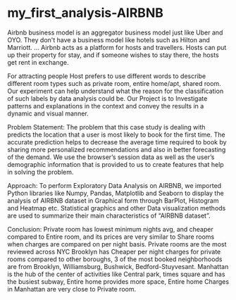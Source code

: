 # my_first_analysis-AIRBNB

Airbnb business model is an aggregator business model just like Uber and OYO. They don't have a business 
model like hotels such as Hilton and Marriott. ... Airbnb acts as a platform for hosts and travellers. Hosts can put 
up their property for stay, and if someone wishes to stay there, the hosts get rent in exchange.

For attracting people Host prefers to use different words to describe different room types such as private room, entire home/apt, shared room.   Our experiment can help understand what the reason for the classification of such labels by data analysis could be. Our Project is to Investigate patterns and explanations in the context and convey the results in a dynamic and visual manner.

Problem Statement: The problem that this case study is dealing with predicts the location that a user is most likely to book for the first time. The accurate prediction helps to decrease the average time required to book by sharing more personalized recommendations and also in better forecasting of the demand. We use the browser’s session data as well as the user’s demographic information that is provided to us to create features that help in solving the problem.
 
Approach: To perform Exploratory Data Analysis on AIRBNB, we imported Python libraries like Numpy, Pandas, Matplotlib and Seaborn to display the analysis of AIRBNB dataset in Graphical form through BarPlot, Histogram and Heatmap etc. Statistical graphics and other Data visualization methods are used to summarize their main characteristics of “AIRBNB dataset”.
 
 
 
Conclusion: 
Private room has lowest minimum nights avg, and cheaper compared to Entire room, and its prices are very similar to Share rooms when charges are compared on per night basis.
Private rooms are the most reviewed across NYC
Brooklyn has Cheaper per night charges for private rooms compared to other boroughs, 3 of the most booked neighborhoods are from Brooklyn, Williamsburg, Bushwick, Bedford-Stuyvesant.
Manhattan is the hub of the center of activities like Central park, times square and has the busiest subway,
Entire home provides more space, Entire home Charges in Manhattan are very close to Private room.

